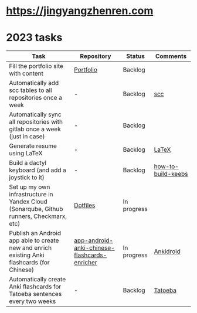 # https://jingyangzhenren.com

# 2023 tasks

| Task | Repository | Status | Comments |
| --- | --- | --- | --- |
| Fill the portfolio site with content  | [Portfolio]  | Backlog |
| Automatically add scc tables to all repositories once a week  | - | Backlog | [scc] | 
| Automatically sync all repositories with gitlab once a week (just in case)  | - | Backlog |  | 
| Generate resume using LaTeX  | - | Backlog | [LaTeX] |
| Build a dactyl keyboard (and add a joystick to it) | - | Backlog | [how-to-build-keebs] |
| Set up my own infrastructure in Yandex Cloud (Sonarqube, Github runners, Checkmarx, etc)  | [Dotfiles]  | In progress | |
| Publish an Android app able to create new and enrich existing Anki flashcards (for Chinese) | [app-android-anki-chinese-flashcards-enricher] | In progress | [Ankidroid] |
| Automatically create Anki flashcards for Tatoeba sentences every two weeks | - | Backlog | [Tatoeba] |




<!-- links --> 
[portfolio]: https://github.com/jingyangzhenren-com/jingyangzhenren-com.github.io
[dotfiles]: https://github.com/jingyangzhenren-com/config-personal-dotfiles 
[scc]: https://github.com/boyter/scc
[latex]: https://www.latex-project.org/
[how-to-build-keebs]: https://youtu.be/yYcNi9hKxDk?t=36
[app-android-anki-chinese-flashcards-enricher]: https://github.com/jingyangzhenren-com/app-android-anki-chinese-flashcards-enricher
[ankidroid]: https://github.com/ankidroid/Anki-Android
[tatoeba]: https://tatoeba.org/
